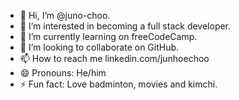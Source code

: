 - 👋 Hi, I’m @juno-choo.
- 👀 I’m interested in becoming a full stack developer.
- 🌱 I’m currently learning on freeCodeCamp.
- 💞️ I’m looking to collaborate on GitHub.
- 📫 How to reach me linkedin.com/junhoechoo
- 😄 Pronouns: He/him
- ⚡ Fun fact: Love badminton, movies and kimchi.

<!---
junhoechoo/junhoechoo is a ✨ special ✨ repository because its `README.md` (this file) appears on your GitHub profile.
You can click the Preview link to take a look at your changes.
--->
